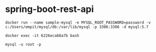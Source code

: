 # spring-boot-rest-api

```
docker run --name sample-mysql -e MYSQL_ROOT_PASSWORD=password -v c:/Users/empit/mysql/db:/var/lib/mysql -p 3306:3306 -d mysql:5.7

docker exec -it 6226eca68a7b bash

mysql -u root -p
```

